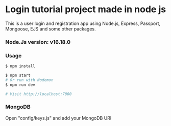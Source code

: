 # Login tutorial project made in node js

This is a user login and registration app using Node.js, Express, Passport, Mongoose, EJS and some other packages.

### Node.Js version: v16.18.0

### Usage

```sh
$ npm install
```

```sh
$ npm start
# Or run with Nodemon
$ npm run dev

# Visit http://localhost:7000
```

### MongoDB

Open "config/keys.js" and add your MongoDB URI
